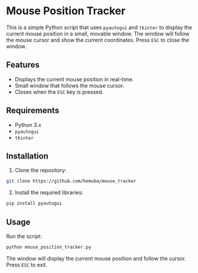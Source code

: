 # Mouse Position Tracker

This is a simple Python script that uses `pyautogui` and `tkinter` to display the current mouse position in a small, movable window. The window will follow the mouse cursor and show the current coordinates. Press `ESC` to close the window.

## Features
- Displays the current mouse position in real-time.
- Small window that follows the mouse cursor.
- Closes when the `ESC` key is pressed.

## Requirements
- Python 3.x
- `pyautogui`
- `tkinter`

## Installation

1. Clone the repository:
```bash
git clone https://github.com/hemuba/mouse_tracker
```

2. Install the required libraries:
```bash
pip install pyautogui
```

## Usage

Run the script:
```bash
python mouse_position_tracker.py
```

The window will display the current mouse position and follow the cursor. Press `ESC` to exit.


